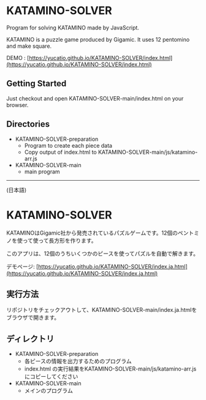 # KATAMINO-SOLVER

Program for solving KATAMINO made by JavaScript.

KATAMINO is a puzzle game produced by Gigamic. It uses 12 pentomino and make square.

DEMO : [https://yucatio.github.io/KATAMINO-SOLVER/index.html](https://yucatio.github.io/KATAMINO-SOLVER/index.html)

## Getting Started

Just checkout and open KATAMINO-SOLVER-main/index.html on your browser.

## Directories

* KATAMINO-SOLVER-preparation
    * Program to create each piece data
    * Copy output of index.html to KATAMINO-SOLVER-main/js/katamino-arr.js
* KATAMINO-SOLVER-main
    * main program

---

(日本語)

# KATAMINO-SOLVER

KATAMINOはGigamic社から発売されているパズルゲームです。12個のペントミノを使って使って長方形を作ります。

このアプリは、12個のうちいくつかのピースを使ってパズルを自動で解きます。

デモページ: [https://yucatio.github.io/KATAMINO-SOLVER/index.ja.html](https://yucatio.github.io/KATAMINO-SOLVER/index.ja.html)

## 実行方法

リポジトリをチェックアウトして、KATAMINO-SOLVER-main/index.ja.htmlをブラウザで開きます。

## ディレクトリ

* KATAMINO-SOLVER-preparation
    * 各ピースの情報を出力するためのプログラム
    * index.html の実行結果をKATAMINO-SOLVER-main/js/katamino-arr.js にコピーしてください
* KATAMINO-SOLVER-main
    * メインのプログラム
